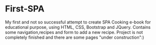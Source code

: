 # First-SPA
My first and not so successful attempt to create SPA Cooking e-book for educational purpose, using HTML, CSS, Bootstrap and JQuery. Contains some navigation,recipes and form to add a new recipe.
Project is not completely finished and there are some pages "under construction":)
